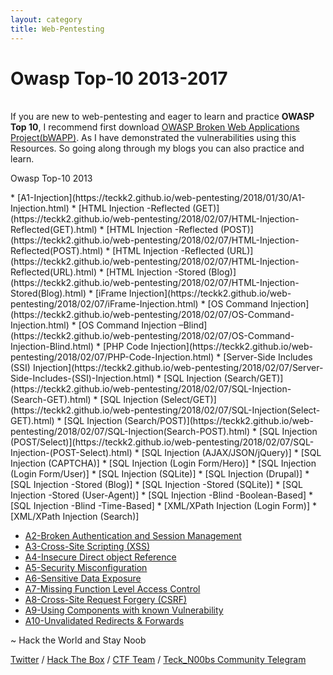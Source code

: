 ```yaml
---
layout: category
title: Web-Pentesting
---
```

<h1 Class="message">
  Owasp Top-10 2013-2017
</h1>

<br>If you are new to web-pentesting and eager to learn and practice **OWASP Top 10**, I recommend first download [OWASP Broken Web Applications Project(bWAPP)](https://www.vulnhub.com/entry/bwapp-bee-box-v16,53/). As I have demonstrated the vulnerabilities using this Resources. So going along through my blogs you can also practice and learn.
<p Class="message">
  Owasp Top-10 2013
</p>
* [A1-Injection](https://teckk2.github.io/web-pentesting/2018/01/30/A1-Injection.html) 
  * [HTML Injection -Reflected (GET)](https://teckk2.github.io/web-pentesting/2018/02/07/HTML-Injection-Reflected(GET).html)
  * [HTML Injection -Reflected (POST)](https://teckk2.github.io/web-pentesting/2018/02/07/HTML-Injection-Reflected(POST).html)
  * [HTML Injection -Reflected (URL)](https://teckk2.github.io/web-pentesting/2018/02/07/HTML-Injection-Reflected(URL).html)
  * [HTML Injection -Stored (Blog)](https://teckk2.github.io/web-pentesting/2018/02/07/HTML-Injection-Stored(Blog).html)
  * [iFrame Injection](https://teckk2.github.io/web-pentesting/2018/02/07/iFrame-Injection.html)
  * [OS Command Injection](https://teckk2.github.io/web-pentesting/2018/02/07/OS-Command-Injection.html)
  * [OS Command Injection –Blind](https://teckk2.github.io/web-pentesting/2018/02/07/OS-Command-Injection-Blind.html)
  * [PHP Code Injection](https://teckk2.github.io/web-pentesting/2018/02/07/PHP-Code-Injection.html)
  * [Server-Side Includes (SSI) Injection](https://teckk2.github.io/web-pentesting/2018/02/07/Server-Side-Includes-(SSI)-Injection.html)
  * [SQL Injection (Search/GET)](https://teckk2.github.io/web-pentesting/2018/02/07/SQL-Injection-(Search-GET).html)
  * [SQL Injection (Select/GET)](https://teckk2.github.io/web-pentesting/2018/02/07/SQL-Injection(Select-GET).html)
  * [SQL Injection (Search/POST)](https://teckk2.github.io/web-pentesting/2018/02/07/SQL-Injection(Search-POST).html)
  * [SQL Injection (POST/Select)](https://teckk2.github.io/web-pentesting/2018/02/07/SQL-Injection-(POST-Select).html)
  * [SQL Injection (AJAX/JSON/jQuery)]
  * [SQL Injection (CAPTCHA)]
  * [SQL Injection (Login Form/Hero)]
  * [SQL Injection (Login Form/User)]
  * [SQL Injection (SQLite)]
  * [SQL Injection (Drupal)]
  * [SQL Injection -Stored (Blog)]
  * [SQL Injection -Stored (SQLite)]
  * [SQL Injection -Stored (User-Agent)]
  * [SQL Injection -Blind -Boolean-Based]
  * [SQL Injection -Blind -Time-Based]
  * [XML/XPath Injection (Login Form)]
  * [XML/XPath Injection (Search)]


* [A2-Broken Authentication and Session Management](https://teckk2.github.io/web-pentesting/2018/01/30/A2-Broken-Authentication-and-Session-Management.html) 
* [A3-Cross-Site Scripting (XSS)](https://teckk2.github.io/web-pentesting/2018/01/30/A3-cross-site-scripting-(XSS).html)
* [A4-Insecure Direct object Reference](https://teckk2.github.io/web-pentesting/2018/01/30/A4-Insecure-Direct-object-Reference.html)
* [A5-Security Misconfiguration](https://teckk2.github.io/web-pentesting/2018/01/30/A5-Security-Misconfiguration.html)
* [A6-Sensitive Data Exposure](https://teckk2.github.io/web-pentesting/2018/01/30/A6-Sensitive-Data-Exposure.html)
* [A7-Missing Function Level Access Control](https://teckk2.github.io/web-pentesting/2018/01/30/A7-Missing-Function-Level-Access-Control.html)
* [A8-Cross-Site Request Forgery (CSRF)](https://teckk2.github.io/web-pentesting/2018/01/30/A8-Cross-Site-Request-Forgery-(CSRF).html)
* [A9-Using Components with known Vulnerability](https://teckk2.github.io/web-pentesting/2018/01/30/A9-Using-Components-with-known-Vulnerability.html)
* [A10-Unvalidated Redirects & Forwards](https://teckk2.github.io/web-pentesting/2018/01/30/A10-Unvalidated-Redirects-&-Forwards.html)

<p class="message">
  ~ Hack the World and Stay Noob
</p>

[Twitter](https://twitter.com/Teck__K2) / [Hack The Box](https://www.hackthebox.eu/profile/966) / [CTF Team](https://ctftime.org/team/20102) /
[Teck_N00bs Community Telegram](https://t.me/Teck_N00bs)

<script src="https://www.hackthebox.eu/badge/966"> </script>

